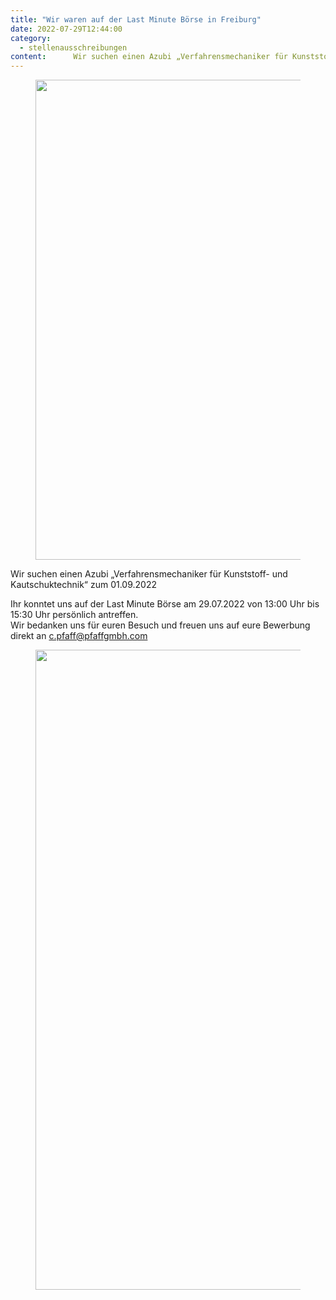 ```yaml
---
title: "Wir waren auf der Last Minute Börse in Freiburg"
date: 2022-07-29T12:44:00
category:
  - stellenausschreibungen
content:      Wir suchen einen Azubi „Verfahrensmechaniker für Kunststoff- und Kautschuktechnik“ zum 01.09.2022    Ihr konntet uns auf der Last Minute Börse am 29.07.2022 von 13:00 Uhr bis 15:30 Uhr persönlich antreffen.Wir bedanken uns für euren Besuch und freuen uns auf eure Bewerbung direkt an c.pfaff@pfaffgmbh.com     
---
```


<figure class="wp-block-image size-large"><img loading="lazy" width="1024" height="768" src="/ausbildungsplatz-waldkirch-pfaff-gmbh-1024x768.jpg" alt="" class="wp-image-1118" srcset="/ausbildungsplatz-waldkirch-pfaff-gmbh-1024x768.jpg 1024w, /ausbildungsplatz-waldkirch-pfaff-gmbh-300x225.jpg 300w, /ausbildungsplatz-waldkirch-pfaff-gmbh-768x576.jpg 768w, /ausbildungsplatz-waldkirch-pfaff-gmbh.jpg 1200w" sizes="(max-width: 1024px) 100vw, 1024px" /></figure>



<p>Wir suchen einen Azubi „Verfahrensmechaniker für Kunststoff- und Kautschuktechnik“ zum 01.09.2022</p>



<p>Ihr konntet uns auf der Last Minute Börse am 29.07.2022 von 13:00 Uhr bis 15:30 Uhr persönlich antreffen.<br>Wir bedanken uns für euren Besuch und freuen uns auf eure Bewerbung direkt an <a href="mailto:c.pfaff@pfaffgmbh.com">c.pfaff@pfaffgmbh.com</a></p>



<figure class="wp-block-image size-large"><img loading="lazy" width="720" height="1024" src="/LMB_Flyer_web-720x1024.jpg" alt="" class="wp-image-1098" srcset="/LMB_Flyer_web-720x1024.jpg 720w, /LMB_Flyer_web-211x300.jpg 211w, /LMB_Flyer_web-768x1092.jpg 768w, /LMB_Flyer_web.jpg 844w" sizes="(max-width: 720px) 100vw, 720px" /></figure>
